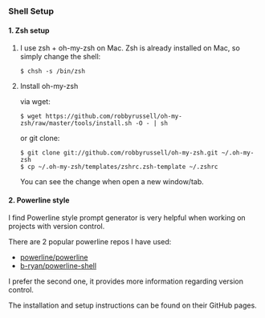 ### Shell Setup

#### 1.  Zsh setup

1. I use zsh +  oh-my-zsh on Mac. Zsh is already installed on Mac, so simply change the shell:

	```
	$ chsh -s /bin/zsh
	```
	
2. Install oh-my-zsh

	via wget:
	
	```
	$ wget https://github.com/robbyrussell/oh-my-zsh/raw/master/tools/install.sh -O - | sh
	```
	or git clone:
	
	```
	$ git clone git://github.com/robbyrussell/oh-my-zsh.git ~/.oh-my-zsh
	$ cp ~/.oh-my-zsh/templates/zshrc.zsh-template ~/.zshrc
	```
	You can see the change when open a new window/tab. 
	
#### 2. Powerline style

I find Powerline style prompt generator is very helpful when working on projects with version control. 

There are 2 popular powerline repos I have used:

- [powerline/powerline](https://github.com/powerline/powerline)
- [b-ryan/powerline-shell](https://github.com/b-ryan/powerline-shell)

I prefer the second one, it provides more information regarding version control. 

The installation and setup instructions can be found on their GitHub pages. 



